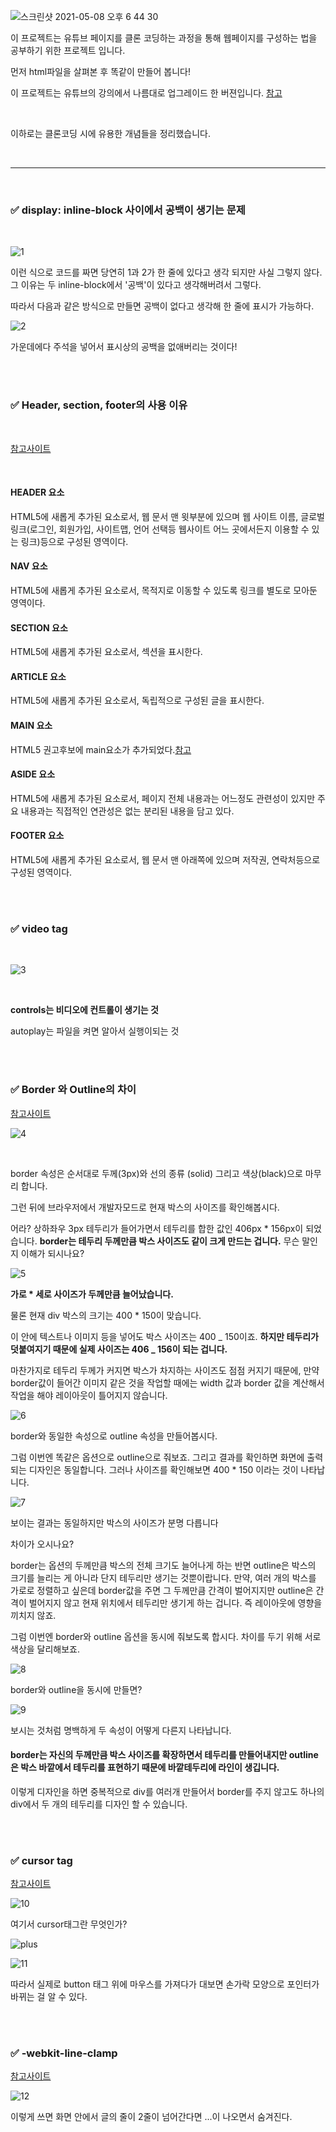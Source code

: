 ![스크린샷 2021-05-08 오후 6 44 30](https://user-images.githubusercontent.com/79993356/117534682-7e111e00-b02d-11eb-8c27-d81892964093.png)

이 프로젝트는 유튜브 페이지를 클론 코딩하는 과정을 통해 웹페이지를 구성하는 법을 공부하기 위한 프로젝트 입니다.

먼저 html파일을 살펴본 후 똑같이 만들어 봅니다!

이 프로젝트는 유튜브의 강의에서 나름대로 업그레이드 한 버젼입니다. <a href="https://www.youtube.com/watch?v=67stn7Pu7s4&list=PLv2d7VI9OotQ1F92Jp9Ce7ovHEsuRQB3Y&index=15">참고</a>

<br>

이하로는 클론코딩 시에 유용한 개념들을 정리했습니다.

<br>

---

<br>

### ✅ display: inline-block 사이에서 공백이 생기는 문제

<br>

![1](https://user-images.githubusercontent.com/79993356/117539160-6a24e680-b044-11eb-8f2b-0a058d7e1a8a.png)

이런 식으로 코드를 짜면 당연히 1과 2가 한 줄에 있다고 생각 되지만 사실 그렇지 않다.
그 이유는 두 inline-block에서 '공백'이 있다고 생각해버려서 그렇다.

따라서 다음과 같은 방식으로 만들면 공백이 없다고 생각해 한 줄에 표시가 가능하다.

![2](https://user-images.githubusercontent.com/79993356/117539162-6beeaa00-b044-11eb-89a8-2f7bbef1993c.png)

가운데에다 주석을 넣어서 표시상의 공백을 없애버리는 것이다!

<br>
<br>

### ✅ Header, section, footer의 사용 이유

<br>

<a href="https://webdir.tistory.com/310">참고사이트</a>

<br>

#### HEADER 요소

HTML5에 새롭게 추가된 요소로서, 웹 문서 맨 윗부분에 있으며 웹 사이트 이름, 글로벌 링크(로그인, 회원가입, 사이트맵, 언어 선택등 웹사이트 어느 곳에서든지 이용할 수 있는 링크)등으로 구성된 영역이다.

#### NAV 요소

HTML5에 새롭게 추가된 요소로서, 목적지로 이동할 수 있도록 링크를 별도로 모아둔 영역이다.

#### SECTION 요소

HTML5에 새롭게 추가된 요소로서, 섹션을 표시한다.

#### ARTICLE 요소

HTML5에 새롭게 추가된 요소로서, 독립적으로 구성된 글을 표시한다.

#### MAIN 요소

HTML5 권고후보에 main요소가 추가되었다.<a href="http://www.w3.org/html/wg/drafts/html/CR/">참고</a>

#### ASIDE 요소

HTML5에 새롭게 추가된 요소로서, 페이지 전체 내용과는 어느정도 관련성이 있지만 주요 내용과는 직접적인 연관성은 없는 분리된 내용을 담고 있다.

#### FOOTER 요소

HTML5에 새롭게 추가된 요소로서, 웹 문서 맨 아래쪽에 있으며 저작권, 연락처등으로 구성된 영역이다.

<br>
<br>

### ✅ video tag

<br>

![3](https://user-images.githubusercontent.com/79993356/117539164-6c874080-b044-11eb-977f-4f95032723df.png)

<br>

<b>controls는 비디오에 컨트롤이 생기는 것</b>

autoplay는 파일을 켜면 알아서 실행이되는 것

<br>
<br>

### ✅ Border 와 Outline의 차이

<a href="https://m.blog.naver.com/PostView.nhn?blogId=iyakiggun&logNo=100159740947&proxyReferer=https:%2F%2Fwww.google.co.kr%2F">
참고사이트</a>

<br>

![4](https://user-images.githubusercontent.com/79993356/117539165-6d1fd700-b044-11eb-881b-320c7ac78fed.jpg)

<br>

border 속성은 순서대로 두께(3px)와 선의 종류 (solid) 그리고 색상(black)으로 마무리 합니다.

그런 뒤에 브라우저에서 개발자모드로 현재 박스의 사이즈를 확인해봅시다.

어라? 상하좌우 3px 테두리가 들어가면서 테두리를 합한 값인 406px \* 156px이 되었습니다. <b>border는 테두리 두께만큼 박스 사이즈도 같이 크게 만드는 겁니다.</b> 무슨 말인지 이해가 되시나요?

![5](https://user-images.githubusercontent.com/79993356/117539166-6db86d80-b044-11eb-97c9-cbc5d3412b10.jpg)

<b>가로 \* 세로 사이즈가 두께만큼 늘어났습니다.</b>

물론 현재 div 박스의 크기는 400 \* 150이 맞습니다.

이 안에 텍스트나 이미지 등을 넣어도 박스 사이즈는 400 _ 150이죠. <b>하지만 테두리가 덧붙여지기 때문에 실제 사이즈는 406 _ 156이 되는 겁니다.</b>

마찬가지로 테두리 두께가 커지면 박스가 차지하는 사이즈도 점점 커지기 때문에, 만약 border값이 들어간 이미지 같은 것을 작업할 때에는 width 값과 border 값을 계산해서 작업을 해야 레이아웃이 틀어지지 않습니다.

![6](https://user-images.githubusercontent.com/79993356/117539168-6e510400-b044-11eb-8c47-d7737a8bdcf9.jpg)

border와 동일한 속성으로 outline 속성을 만들어봅시다.

그럼 이번엔 똑같은 옵션으로 outline으로 줘보죠. 그리고 결과를 확인하면 화면에 출력되는 디자인은 동일합니다. 그러나 사이즈를 확인해보면 400 \* 150 이라는 것이 나타납니다.

![7](https://user-images.githubusercontent.com/79993356/117539169-6e510400-b044-11eb-8469-d0ab8f737d12.jpg)

보이는 결과는 동일하지만 박스의 사이즈가 분명 다릅니다

차이가 오시나요?

border는 옵션의 두께만큼 박스의 전체 크기도 늘어나게 하는 반면 outline은 박스의 크기를 늘리는 게 아니라 단지 테두리만 생기는 것뿐이랍니다. 만약, 여러 개의 박스를 가로로 정렬하고 싶은데 border값을 주면 그 두께만큼 간격이 벌어지지만 outline은 간격이 벌어지지 않고 현재 위치에서 테두리만 생기게 하는 겁니다. 즉 레이아웃에 영향을 끼치지 않죠.

그럼 이번엔 border와 outline 옵션을 동시에 줘보도록 합시다. 차이를 두기 위해 서로 색상을 달리해보죠.

![8](https://user-images.githubusercontent.com/79993356/117539171-6ee99a80-b044-11eb-829f-2095a66fefe0.jpg)

border와 outline을 동시에 만들면?

![9](https://user-images.githubusercontent.com/79993356/117539173-6f823100-b044-11eb-8218-275bc4e63b7f.jpg)

보시는 것처럼 명백하게 두 속성이 어떻게 다른지 나타납니다.

#### border는 자신의 두께만큼 박스 사이즈를 확장하면서 테두리를 만들어내지만 outline은 박스 바깥에서 테두리를 표현하기 때문에 바깥테두리에 라인이 생깁니다.

이렇게 디자인을 하면 중복적으로 div를 여러개 만들어서 border를 주지 않고도 하나의 div에서 두 개의 테두리를 디자인 할 수 있습니다.

<br>
<br>

### ✅ cursor tag

<a href="https://developer.mozilla.org/ko/docs/Web/CSS/cursor">참고사이트</a>

![10](https://user-images.githubusercontent.com/79993356/117539174-6f823100-b044-11eb-9e89-a853c7ec5369.png)

여기서 cursor태그란 무엇인가?

![plus](https://user-images.githubusercontent.com/79993356/117539463-bc1a3c00-b045-11eb-98b7-f215d53a5405.png)

![11](https://user-images.githubusercontent.com/79993356/117539175-701ac780-b044-11eb-991e-505f16f75f08.png)

따라서 실제로 button 태그 위에 마우스를 가져다가 대보면 손가락 모양으로 포인터가 바뀌는 걸 알 수 있다.

<br>
<br>

### ✅ -webkit-line-clamp

<a href="https://developer.mozilla.org/ko/docs/Web/CSS/-webkit-line-clamp">참고사이트</a>

![12](https://user-images.githubusercontent.com/79993356/117539176-701ac780-b044-11eb-9ab4-7fe7d39c07e8.png)

이렇게 쓰면 화면 안에서 글의 줄이 2줄이 넘어간다면 ...이 나오면서 숨겨진다.
